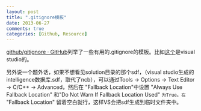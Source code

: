 ```yaml
---
layout: post
title: ".gitignore模板"
date: 2013-06-27
comments: true
categories: [Github, Resource]
---
```

<p><a href="https://github.com/github/gitignore">github/gitignore &middot; GitHub</a>列举了一些有用的.gitignore的模板。比如<a href="https://github.com/github/gitignore/blob/master/VisualStudio.gitignore">这个</a>是visual studio的。</p><p>另外说一个题外话，如果不想看见solution目录的那个sdf，（visual studio生成的intelligence数据库.sdf，取代了ncb），可以通过Tools -&gt; Options -&gt; Text Editor -&gt; C/C++ -&gt; Advanced，然后在 "Fallback Location"中设置 "Always Use Fallback Location" 和"Do Not Warn If Fallback Location Used" <code>为True。在</code> "Fallback Location" 留着空白就行，这样VS会把sdf生成到临时文件夹中。</p>